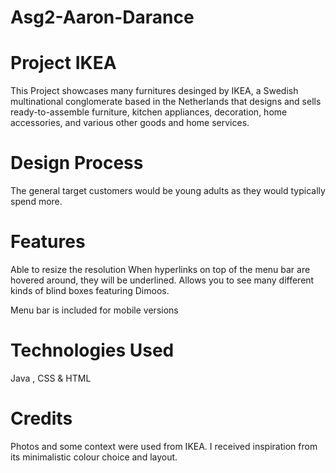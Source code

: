 # Asg2-Aaron-Darance

# Project IKEA

This Project showcases many furnitures desinged by IKEA, a Swedish multinational conglomerate based in the Netherlands that designs and sells ready-to-assemble furniture, kitchen appliances, decoration, home accessories, and various other goods and home services.


# Design Process

The general target customers would be young adults as they would typically spend more.

# Features

Able to resize the resolution
When hyperlinks on top of the menu bar are hovered around, they will be underlined.
Allows you to see many different kinds of blind boxes featuring Dimoos.

Menu bar is included for mobile versions

# Technologies Used

Java , CSS & HTML

# Credits

Photos and some context were used from IKEA.
I received inspiration from its minimalistic colour choice and layout.

